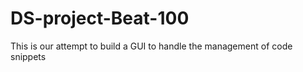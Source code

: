 # DS-project-Beat-100

This is our attempt to build a GUI to handle the management of code snippets
